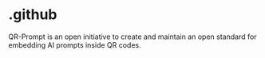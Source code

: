 # .github
QR-Prompt is an open initiative to create and maintain an open standard for embedding AI prompts inside QR codes.
